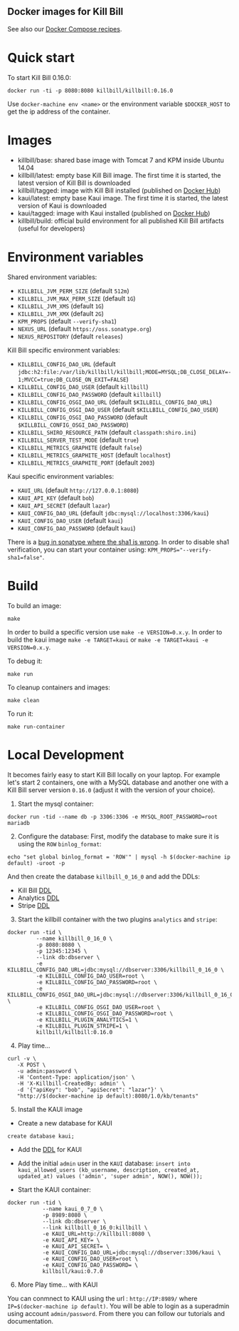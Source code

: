 Docker images for Kill Bill
---------------------------

See also our [Docker Compose recipes](https://github.com/killbill/killbill-cloud/tree/master/docker/compose).

Quick start
===========

To start Kill Bill 0.16.0:

```
docker run -ti -p 8080:8080 killbill/killbill:0.16.0
```

Use `docker-machine env <name>` or the environment variable `$DOCKER_HOST` to get the ip address of the container.

Images
======

* killbill/base: shared base image with Tomcat 7 and KPM inside Ubuntu 14.04
* killbill/latest: empty base Kill Bill image. The first time it is started, the latest version of Kill Bill is downloaded
* killbill/tagged: image with Kill Bill installed (published on [Docker Hub](https://hub.docker.com/r/killbill/killbill/))
* kaui/latest: empty base Kaui image. The first time it is started, the latest version of Kaui is downloaded
* kaui/tagged: image with Kaui installed (published on [Docker Hub](https://hub.docker.com/r/killbill/kaui/))
* killbill/build: official build environment for all published Kill Bill artifacts (useful for developers)


Environment variables
=====================

Shared environment variables:

  - `KILLBILL_JVM_PERM_SIZE` (default `512m`)
  - `KILLBILL_JVM_MAX_PERM_SIZE` (default `1G`)
  - `KILLBILL_JVM_XMS` (default `1G`)
  - `KILLBILL_JVM_XMX` (default `2G`)
  - `KPM_PROPS` (default `--verify-sha1`)
  - `NEXUS_URL` (default `https://oss.sonatype.org`)
  - `NEXUS_REPOSITORY` (default `releases`)

Kill Bill specific environment variables:

  - `KILLBILL_CONFIG_DAO_URL` (default `jdbc:h2:file:/var/lib/killbill/killbill;MODE=MYSQL;DB_CLOSE_DELAY=-1;MVCC=true;DB_CLOSE_ON_EXIT=FALSE`)
  - `KILLBILL_CONFIG_DAO_USER` (default `killbill`)
  - `KILLBILL_CONFIG_DAO_PASSWORD` (default `killbill`)
  - `KILLBILL_CONFIG_OSGI_DAO_URL` (default `$KILLBILL_CONFIG_DAO_URL`)
  - `KILLBILL_CONFIG_OSGI_DAO_USER` (default `$KILLBILL_CONFIG_DAO_USER`)
  - `KILLBILL_CONFIG_OSGI_DAO_PASSWORD` (default `$KILLBILL_CONFIG_OSGI_DAO_PASSWORD`)
  - `KILLBILL_SHIRO_RESOURCE_PATH` (default `classpath:shiro.ini`)
  - `KILLBILL_SERVER_TEST_MODE` (default `true`)
  - `KILLBILL_METRICS_GRAPHITE` (default `false`)
  - `KILLBILL_METRICS_GRAPHITE_HOST` (default `localhost`)
  - `KILLBILL_METRICS_GRAPHITE_PORT` (default `2003`)

Kaui specific environment variables:

  - `KAUI_URL` (default `http://127.0.0.1:8080`)
  - `KAUI_API_KEY` (default `bob`)
  - `KAUI_API_SECRET` (default `lazar`)
  - `KAUI_CONFIG_DAO_URL` (default `jdbc:mysql://localhost:3306/kaui`)
  - `KAUI_CONFIG_DAO_USER` (default `kaui`)
  - `KAUI_CONFIG_DAO_PASSWORD` (default `kaui`)

There is a [bug in sonatype where the sha1 is wrong](https://issues.sonatype.org/browse/OSSRH-13936). In order to disable sha1 verification, you can start your container using: `KPM_PROPS="--verify-sha1=false"`.


Build
=====

To build an image:

    make

In order to build a specific version use `make -e VERSION=0.x.y`.
In order to build the kaui image `make -e TARGET=kaui` or  `make -e TARGET=kaui -e VERSION=0.x.y`.

To debug it:

    make run


To cleanup containers and images:

    make clean


To run it:

    make run-container
    
    
Local Development
==================

It becomes fairly easy to start Kill Bill locally on your laptop. For example let's start 2 containers, one with a MySQL database and another one with a Kill Bill server version `0.16.0` (adjust it with the version of your choice).

1. Start the mysql container:

  ```
  docker run -tid --name db -p 3306:3306 -e MYSQL_ROOT_PASSWORD=root mariadb
  ```

2. Configure the database:
  First, modify the database to make sure it is using the `ROW` `binlog_format`:
  ```
  echo "set global binlog_format = 'ROW'" | mysql -h $(docker-machine ip default) -uroot -p
  ```
  And then create the database `killbill_0_16_0` and add the DDLs:

  * Kill Bill [DDL](http://docs.killbill.io/0.16/ddl.sql)
  * Analytics [DDL](https://github.com/killbill/killbill-analytics-plugin/blob/master/src/main/resources/org/killbill/billing/plugin/analytics/ddl.sql)
  * Stripe [DDL](https://github.com/killbill/killbill-stripe-plugin/blob/master/db/ddl.sql)

3. Start the killbill container with the two plugins `analytics` and `stripe`:

  ```
docker run -tid \
           --name killbill_0_16_0 \
           -p 8080:8080 \
           -p 12345:12345 \
           --link db:dbserver \
           -e KILLBILL_CONFIG_DAO_URL=jdbc:mysql://dbserver:3306/killbill_0_16_0 \
           -e KILLBILL_CONFIG_DAO_USER=root \
           -e KILLBILL_CONFIG_DAO_PASSWORD=root \
           -e KILLBILL_CONFIG_OSGI_DAO_URL=jdbc:mysql://dbserver:3306/killbill_0_16_0 \
           -e KILLBILL_CONFIG_OSGI_DAO_USER=root \
           -e KILLBILL_CONFIG_OSGI_DAO_PASSWORD=root \
           -e KILLBILL_PLUGIN_ANALYTICS=1 \
           -e KILLBILL_PLUGIN_STRIPE=1 \
           killbill/killbill:0.16.0
  ```
4. Play time...

  ```
curl -v \
     -X POST \
     -u admin:password \
     -H 'Content-Type: application/json' \
     -H 'X-Killbill-CreatedBy: admin' \
     -d '{"apiKey": "bob", "apiSecret": "lazar"}' \
     "http://$(docker-machine ip default):8080/1.0/kb/tenants"
  ```

5. Install the KAUI image

  * Create a new database for KAUI
  ```
  create database kaui;
  ```
  
  * Add the [DDL](https://raw.githubusercontent.com/killbill/killbill-admin-ui/master/db/ddl.sql) for KAUI
  
  * Add the initial `admin` user in the `KAUI` database: `insert into kaui_allowed_users (kb_username, description, created_at, updated_at) values ('admin', 'super admin', NOW(), NOW());` 
  
  * Start the KAUI container:
  
  ```
  docker run -tid \
             --name kaui_0_7_0 \
             -p 8989:8080 \
             --link db:dbserver \
             --link killbill_0_16_0:killbill \
             -e KAUI_URL=http://killbill:8080 \
             -e KAUI_API_KEY= \
             -e KAUI_API_SECRET= \
             -e KAUI_CONFIG_DAO_URL=jdbc:mysql://dbserver:3306/kaui \
             -e KAUI_CONFIG_DAO_USER=root \
             -e KAUI_CONFIG_DAO_PASSWORD= \
             killbill/kaui:0.7.0
  ```

6. More Play time... with KAUI

  You can conmnect to KAUI using the url : `http://IP:8989/` where `IP=$(docker-machine ip default)`. You will be able to login as a superadmin using account `admin/password`. From there you can follow our tutorials and documentation.
